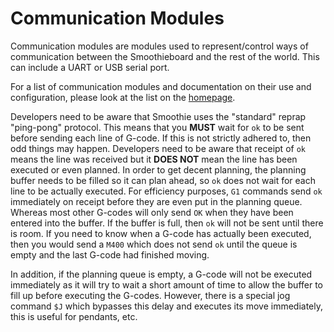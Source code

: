 
# Communication Modules

Communication modules are modules used to represent/control ways of communication between the Smoothieboard and the rest of the world. This can include a UART or USB serial port.

For a list of communication modules and documentation on their use and configuration, please look at the list on the [homepage](/).

Developers need to be aware that Smoothie uses the "standard" reprap "ping-pong" protocol. This means that you **MUST** wait for `ok` to be sent before sending each line of G-code. If this is not strictly adhered to, then odd things may happen.
Developers need to be aware that receipt of `ok` means the line was received but it **DOES NOT** mean the line has been executed or even planned. In order to get decent planning, the planning buffer needs to be filled so it can plan ahead, so `ok` does not wait for each line to be actually executed. For efficiency purposes, `G1` commands send `ok` immediately on receipt before they are even put in the planning queue. Whereas most other G-codes will only send `OK` when they have been entered into the buffer. If the buffer is full, then `ok` will not be sent until there is room.
If you need to know when a G-code has actually been executed, then you would send a `M400` which does not send `ok` until the queue is empty and the last G-code had finished moving.

In addition, if the planning queue is empty, a G-code will not be executed immediately as it will try to wait a short amount of time to allow the buffer to fill up before executing the G-codes. However, there is a special jog command `$J` which bypasses this delay and executes its move immediately, this is useful for pendants, etc.
